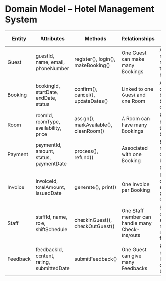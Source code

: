 # Domain Model – Hotel Management System

| Entity         | Attributes                                  | Methods                               | Relationships                                                 | Business Rules                                                 |
|----------------|---------------------------------------------|----------------------------------------|----------------------------------------------------------------|----------------------------------------------------------------|
| Guest          | guestId, name, email, phoneNumber           | register(), login(), makeBooking()     | One Guest can make many Bookings                              | A guest must be registered to make a booking                  |
| Booking        | bookingId, startDate, endDate, status       | confirm(), cancel(), updateDates()     | Linked to one Guest and one Room                              | A guest can cancel a booking before check-in                  |
| Room           | roomId, roomType, availability, price       | assign(), markAvailable(), cleanRoom() | A Room can have many Bookings                                 | Room must be available to be booked                          |
| Payment        | paymentId, amount, status, paymentDate      | process(), refund()                    | Associated with one Booking                                   | Booking must be confirmed before payment                     |
| Invoice        | invoiceId, totalAmount, issuedDate          | generate(), print()                    | One Invoice per Booking                                        | Invoice is created only after payment confirmation           |
| Staff          | staffId, name, role, shiftSchedule          | checkInGuest(), checkOutGuest()        | One Staff member can handle many Check-ins/outs               | Staff roles determine access rights to check-in functions    |
| Feedback       | feedbackId, content, rating, submittedDate  | submitFeedback()                       | One Guest can give many Feedbacks                             | Feedback must be linked to completed bookings                |

